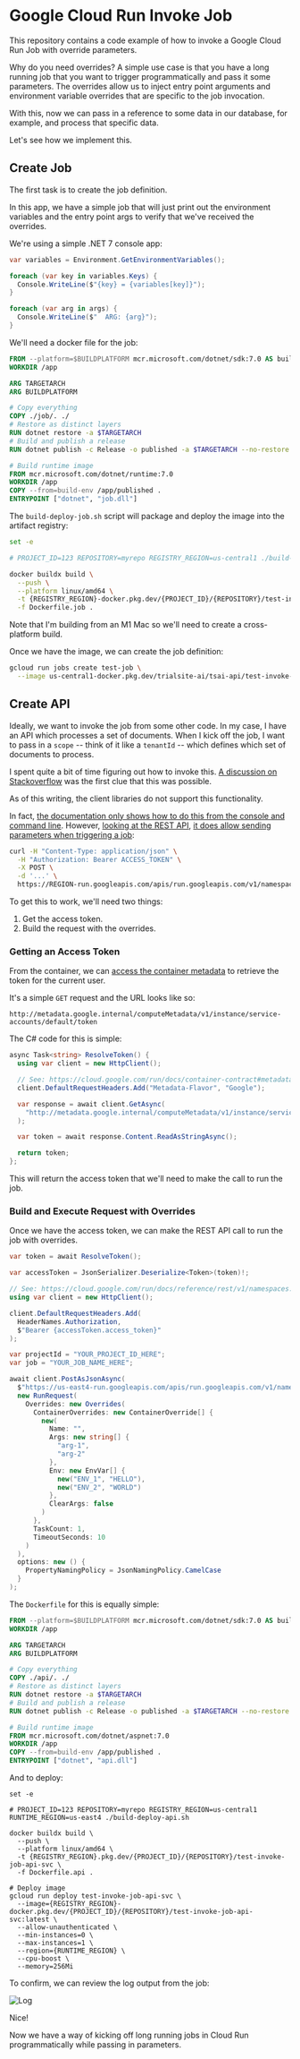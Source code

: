 # Google Cloud Run Invoke Job

This repository contains a code example of how to invoke a Google Cloud Run Job with override parameters.

Why do you need overrides?  A simple use case is that you have a long running job that you want to trigger programmatically and pass it some parameters.  The overrides allow us to inject entry point arguments and environment variable overrides that are specific to the job invocation.

With this, now we can pass in a reference to some data in our database, for example, and process that specific data.

Let's see how we implement this.

## Create Job

The first task is to create the job definition.

In this app, we have a simple job that will just print out the environment variables and the entry point args to verify that we've received the overrides.

We're using a simple .NET 7 console app:

```csharp
var variables = Environment.GetEnvironmentVariables();

foreach (var key in variables.Keys) {
  Console.WriteLine($"{key} = {variables[key]}");
}

foreach (var arg in args) {
  Console.WriteLine($"  ARG: {arg}");
}
```

We'll need a docker file for the job:

```dockerfile
FROM --platform=$BUILDPLATFORM mcr.microsoft.com/dotnet/sdk:7.0 AS build-env
WORKDIR /app

ARG TARGETARCH
ARG BUILDPLATFORM

# Copy everything
COPY ./job/. ./
# Restore as distinct layers
RUN dotnet restore -a $TARGETARCH
# Build and publish a release
RUN dotnet publish -c Release -o published -a $TARGETARCH --no-restore

# Build runtime image
FROM mcr.microsoft.com/dotnet/runtime:7.0
WORKDIR /app
COPY --from=build-env /app/published .
ENTRYPOINT ["dotnet", "job.dll"]
```

The `build-deploy-job.sh` script will package and deploy the image into the artifact registry:

```bash
set -e

# PROJECT_ID=123 REPOSITORY=myrepo REGISTRY_REGION=us-central1 ./build-deploy-job.sh

docker buildx build \
  --push \
  --platform linux/amd64 \
  -t {REGISTRY_REGION}-docker.pkg.dev/{PROJECT_ID}/{REPOSITORY}/test-invoke-job \
  -f Dockerfile.job .
```

Note that I'm building from an M1 Mac so we'll need to create a cross-platform build.

Once we have the image, we can create the job definition:

```bash
gcloud run jobs create test-job \
  --image us-central1-docker.pkg.dev/trialsite-ai/tsai-api/test-invoke-job:latest
```
## Create API

Ideally, we want to invoke the job from some other code.  In my case, I have an API which processes a set of documents.  When I kick off the job, I want to pass in a `scope` -- think of it like a `tenantId` -- which defines which set of documents to process.

I spent quite a bit of time figuring out how to invoke this.  [A discussion on Stackoverflow](https://stackoverflow.com/questions/73561965/how-to-pass-parameters-to-google-cloud-run-job) was the first clue that this was possible.

As of this writing, the client libraries do not support this functionality.

In fact, [the documentation only shows how to do this from the console and command line](https://cloud.google.com/run/docs/execute/jobs#override-job-configuration).  However, [looking at the REST API](https://cloud.google.com/run/docs/execute/jobs#api), [it does allow sending parameters when triggering a job](https://cloud.google.com/run/docs/reference/rest/v1/namespaces.jobs/run):

```bash
curl -H "Content-Type: application/json" \
  -H "Authorization: Bearer ACCESS_TOKEN" \
  -X POST \
  -d '...' \
  https://REGION-run.googleapis.com/apis/run.googleapis.com/v1/namespaces/PROJECT-ID/jobs/JOB-NAME:run
```

To get this to work, we'll need two things:

1. Get the access token.
2. Build the request with the overrides.

### Getting an Access Token

From the container, we can [access the container metadata](https://cloud.google.com/run/docs/container-contract#metadata-server) to retrieve the token for the current user.

It's a simple `GET` request and the URL looks like so:

```
http://metadata.google.internal/computeMetadata/v1/instance/service-accounts/default/token
```

The C# code for this is simple:

```csharp
async Task<string> ResolveToken() {
  using var client = new HttpClient();

  // See: https://cloud.google.com/run/docs/container-contract#metadata-server
  client.DefaultRequestHeaders.Add("Metadata-Flavor", "Google");

  var response = await client.GetAsync(
    "http://metadata.google.internal/computeMetadata/v1/instance/service-accounts/default/token"
  );

  var token = await response.Content.ReadAsStringAsync();

  return token;
};
```

This will return the access token that we'll need to make the call to run the job.

### Build and Execute Request with Overrides

Once we have the access token, we can make the REST API call to run the job with overrides.

```csharp
var token = await ResolveToken();

var accessToken = JsonSerializer.Deserialize<Token>(token)!;

// See: https://cloud.google.com/run/docs/reference/rest/v1/namespaces.jobs/run
using var client = new HttpClient();

client.DefaultRequestHeaders.Add(
  HeaderNames.Authorization,
  $"Bearer {accessToken.access_token}"
);

var projectId = "YOUR_PROJECT_ID_HERE";
var job = "YOUR_JOB_NAME_HERE";

await client.PostAsJsonAsync(
  $"https://us-east4-run.googleapis.com/apis/run.googleapis.com/v1/namespaces/{projectId}/jobs/{job}:run",
  new RunRequest(
    Overrides: new Overrides(
      ContainerOverrides: new ContainerOverride[] {
        new(
          Name: "",
          Args: new string[] {
            "arg-1",
            "arg-2"
          },
          Env: new EnvVar[] {
            new("ENV_1", "HELLO"),
            new("ENV_2", "WORLD")
          },
          ClearArgs: false
        )
      },
      TaskCount: 1,
      TimeoutSeconds: 10
    )
  ),
  options: new () {
    PropertyNamingPolicy = JsonNamingPolicy.CamelCase
  }
);
```

The `Dockerfile` for this is equally simple:

```dockerfile
FROM --platform=$BUILDPLATFORM mcr.microsoft.com/dotnet/sdk:7.0 AS build-env
WORKDIR /app

ARG TARGETARCH
ARG BUILDPLATFORM

# Copy everything
COPY ./api/. ./
# Restore as distinct layers
RUN dotnet restore -a $TARGETARCH
# Build and publish a release
RUN dotnet publish -c Release -o published -a $TARGETARCH --no-restore

# Build runtime image
FROM mcr.microsoft.com/dotnet/aspnet:7.0
WORKDIR /app
COPY --from=build-env /app/published .
ENTRYPOINT ["dotnet", "api.dll"]
```

And to deploy:

```shell
set -e

# PROJECT_ID=123 REPOSITORY=myrepo REGISTRY_REGION=us-central1 RUNTIME_REGION=us-east4 ./build-deploy-api.sh

docker buildx build \
  --push \
  --platform linux/amd64 \
  -t {REGISTRY_REGION}.pkg.dev/{PROJECT_ID}/{REPOSITORY}/test-invoke-job-api-svc \
  -f Dockerfile.api .

# Deploy image
gcloud run deploy test-invoke-job-api-svc \
  --image={REGISTRY_REGION}-docker.pkg.dev/{PROJECT_ID}/{REPOSITORY}/test-invoke-job-api-svc:latest \
  --allow-unauthenticated \
  --min-instances=0 \
  --max-instances=1 \
  --region={RUNTIME_REGION} \
  --cpu-boost \
  --memory=256Mi
```

To confirm, we can review the log output from the job:

![Log](./logs.png)

Nice!

Now we have a way of kicking off long running jobs in Cloud Run programmatically while passing in parameters.